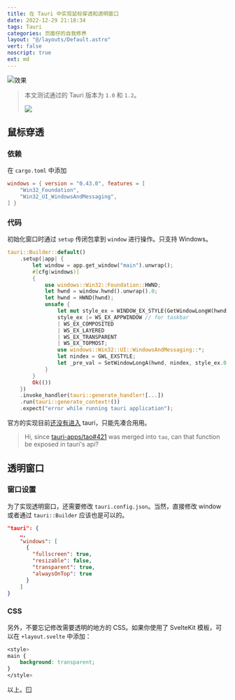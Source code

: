 ```yaml
---
title: 在 Tauri 中实现鼠标穿透和透明窗口
date: 2022-12-29 21:18:34
tags: Tauri
categories: 页面仔的自我修养
layout: "@/layouts/Default.astro"
vert: false
noscript: true
ext: md
---
```


![效果](https://user-images.githubusercontent.com/20166026/209962263-969d24a5-eef3-49d8-b446-98b581bc4296.png)

> 本文测试通过的 Tauri 版本为 `1.0` 和 `1.2`。
>
> ![](https://raw.githubusercontent.com/tauri-apps/tauri-docs/335bab9ee7443bc31da1b1e8e26ede47ab25943a/static/img/index/header_light.svg)

## 鼠标穿透

### 依赖

在 `cargo.toml` 中添加

```toml
windows = { version = "0.43.0", features = [
    "Win32_Foundation",
    "Win32_UI_WindowsAndMessaging",
] }
```

### 代码

初始化窗口时通过 `setup` 传闭包拿到 `window` 进行操作。只支持 Windows。

```rust
tauri::Builder::default()
    .setup(|app| {
        let window = app.get_window("main").unwrap();
        #[cfg(windows)]
        {
            use windows::Win32::Foundation::HWND;
            let hwnd = window.hwnd().unwrap().0;
            let hwnd = HWND(hwnd);
            unsafe {
                let mut style_ex = WINDOW_EX_STYLE(GetWindowLongW(hwnd, GWL_EXSTYLE) as u32);
                style_ex |= WS_EX_APPWINDOW // for taskbar
                | WS_EX_COMPOSITED
                | WS_EX_LAYERED
                | WS_EX_TRANSPARENT
                | WS_EX_TOPMOST;
                use windows::Win32::UI::WindowsAndMessaging::*;
                let nindex = GWL_EXSTYLE;
                let _pre_val = SetWindowLongA(hwnd, nindex, style_ex.0 as i32);
            }
        }
        Ok(())
    })
    .invoke_handler(tauri::generate_handler![...])
    .run(tauri::generate_context!())
    .expect("error while running tauri application");
```

官方的实现目前[还没有进入](https://github.com/tauri-apps/tauri/issues/2090) tauri，只能先凑合用用。

> Hi, since [tauri-apps/tao#421](https://github.com/tauri-apps/tao/pull/421) was merged into `tao`, can that function be exposed in tauri's api?

## 透明窗口

### 窗口设置

为了实现透明窗口，还需要修改 `tauri.config.json`。当然，直接修改 window 或者通过 `tauri::Builder` 应该也是可以的。

```json
"tauri": {
    …,
    "windows": [
      {
        "fullscreen": true,
        "resizable": false,
        "transparent": true,
        "alwaysOnTop": true
      }
    ]
}
```

### CSS

另外，不要忘记修改需要透明的地方的 CSS。如果你使用了 SvelteKit 模板，可以在 `+layout.svelte` 中添加：

```css
<style>
main {
    background: transparent;
}
</style>
```

以上。🪟
